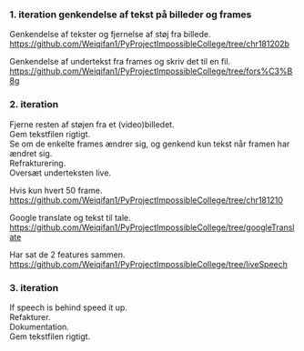 ### 1. iteration genkendelse af tekst på billeder og frames
Genkendelse af tekster og fjernelse af støj fra billede.  
https://github.com/Weiqifan1/PyProjectImpossibleCollege/tree/chr181202b  

Genkendelse af undertekst fra frames og skriv det til en fil.  
https://github.com/Weiqifan1/PyProjectImpossibleCollege/tree/fors%C3%B8g  

### 2. iteration
Fjerne resten af støjen fra et (video)billedet.  
Gem tekstfilen rigtigt.  
Se om de enkelte frames ændrer sig, og genkend kun tekst når framen har ændret sig.  
Refrakturering.  
Oversæt underteksten live.  

Hvis kun hvert 50 frame.  
https://github.com/Weiqifan1/PyProjectImpossibleCollege/tree/chr181210  

Google translate og tekst til tale.  
https://github.com/Weiqifan1/PyProjectImpossibleCollege/tree/googleTranslate  

Har sat de 2 features sammen.  
https://github.com/Weiqifan1/PyProjectImpossibleCollege/tree/liveSpeech  

### 3. iteration  
If speech is behind speed it up.  
Refakturer.  
Dokumentation.  
Gem tekstfilen rigtigt.  
